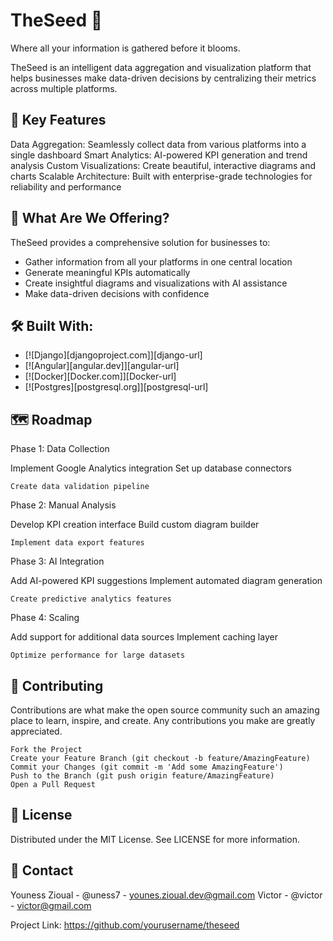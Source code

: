 # TheSeed 🌱

Where all your information is gathered before it blooms.

TheSeed is an intelligent data aggregation and visualization platform that helps businesses make data-driven decisions by centralizing their metrics across multiple platforms.

## 🎯 Key Features

Data Aggregation: Seamlessly collect data from various platforms into a single dashboard
Smart Analytics: AI-powered KPI generation and trend analysis
Custom Visualizations: Create beautiful, interactive diagrams and charts
Scalable Architecture: Built with enterprise-grade technologies for reliability and performance


## 🚀 What Are We Offering?

TheSeed provides a comprehensive solution for businesses to:
- Gather information from all your platforms in one central location
- Generate meaningful KPIs automatically
- Create insightful diagrams and visualizations with AI assistance
- Make data-driven decisions with confidence

## 🛠️ Built With:

* [![Django][djangoproject.com]][django-url]
* [![Angular][angular.dev]][angular-url]
* [![Docker][Docker.com]][Docker-url]
* [![Postgres][postgresql.org]][postgresql-url]

## 🗺️ Roadmap
Phase 1: Data Collection

Implement Google Analytics integration
Set up database connectors

    Create data validation pipeline

Phase 2: Manual Analysis

Develop KPI creation interface
Build custom diagram builder

    Implement data export features

Phase 3: AI Integration

Add AI-powered KPI suggestions
Implement automated diagram generation

    Create predictive analytics features

Phase 4: Scaling

Add support for additional data sources
Implement caching layer

    Optimize performance for large datasets

## 🤝 Contributing

Contributions are what make the open source community such an amazing place to learn, inspire, and create. Any contributions you make are greatly appreciated.

    Fork the Project
    Create your Feature Branch (git checkout -b feature/AmazingFeature)
    Commit your Changes (git commit -m 'Add some AmazingFeature')
    Push to the Branch (git push origin feature/AmazingFeature)
    Open a Pull Request

## 📝 License

Distributed under the MIT License. See LICENSE for more information.

## 📧 Contact

Youness Zioual - @uness7 - younes.zioual.dev@gmail.com
Victor - @victor - victor@gmail.com

Project Link: https://github.com/yourusername/theseed

